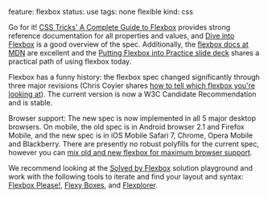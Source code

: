 feature: flexbox
status: use
tags: none flexible
kind: css

Go for it! [CSS Tricks' A Complete Guide to Flexbox](http://css-tricks.com/snippets/css/a-guide-to-flexbox/) provides strong reference documentation for all properties and values, and [Dive into Flexbox](http://weblog.bocoup.com/dive-into-flexbox/) is a good overview of the spec. Additionally, the [flexbox docs at MDN](https://developer.mozilla.org/en-US/docs/CSS/Using_CSS_flexible_boxes) are excellent and the [Putting Flexbox into Practice slide deck](http://zomigi.com/blog/flexbox-presentation/)  shares a practical path of using flexbox today.

Flexbox has a funny history: the flexbox spec changed significantly through three major revisions (Chris Coyier shares [how to tell which flexbox you're looking at](http://css-tricks.com/old-flexbox-and-new-flexbox/)). The current version is now a W3C Candidate Recommendation and is stable.

Browser support: The new spec is now implemented in all 5 major desktop browsers. On mobile, the old spec is in Android browser 2.1 and Firefox Mobile, and the new spec is in iOS Mobile Safari 7, Chrome, Opera Mobile and Blackberry. There are presently no robust polyfills for the current spec, however you can [mix old and new flexbox for maximum browser support](http://css-tricks.com/using-flexbox/).

We recommend looking at the [Solved by Flexbox](http://philipwalton.github.io/solved-by-flexbox/) solution playground and work with the following tools to iterate and find your layout and syntax:
[Flexbox Please!](http://demo.agektmr.com/flexbox/), [Flexy Boxes](http://the-echoplex.net/flexyboxes/), and [Flexplorer](http://bennettfeely.com/flexplorer/).
